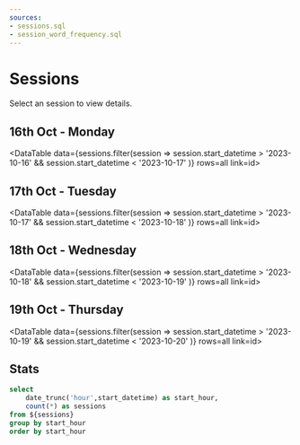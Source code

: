 ```yaml
---
sources:
- sessions.sql
- session_word_frequency.sql
---
```


# Sessions

Select an session to view details.

## 16th Oct - Monday

<DataTable data={sessions.filter(session => session.start_datetime > '2023-10-16' && session.start_datetime < '2023-10-17' )} rows=all link=id>
<Column id=start_datetime fmt='HH:MM am/pm' title="Time"/>
<Column id=title/>
<Column id=description/>
</DataTable>

## 17th Oct - Tuesday

<DataTable data={sessions.filter(session => session.start_datetime > '2023-10-17' && session.start_datetime < '2023-10-18' )} rows=all link=id>
<Column id=start_datetime fmt='HH:MM am/pm' title="Time"/>
<Column id=title/>
<Column id=description/>
</DataTable>

## 18th Oct - Wednesday

<DataTable data={sessions.filter(session => session.start_datetime > '2023-10-18' && session.start_datetime < '2023-10-19' )} rows=all link=id>
<Column id=start_datetime fmt='HH:MM am/pm' title="Time"/>
<Column id=title/>
<Column id=description/>
</DataTable>

## 19th Oct - Thursday

<DataTable data={sessions.filter(session => session.start_datetime > '2023-10-19' && session.start_datetime < '2023-10-20' )} rows=all link=id>
<Column id=start_datetime fmt='HH:MM am/pm' title="Time"/>
<Column id=title/>
<Column id=description/>
</DataTable>

## Stats

```sql sessions_by_start_time
select 
    date_trunc('hour',start_datetime) as start_hour,
    count(*) as sessions
from ${sessions}
group by start_hour
order by start_hour
```

<BarChart 
    title="Sessions by Start Time"
    data={sessions_by_start_time} 
    x=start_hour
    y=sessions 
    fmt='HH:MM am/pm'
/>


<BarChart 
    title="Most Common Words in Session Descriptions"
    data={session_word_frequency} 
    x=word 
    y=frequency 
    swapXY
/>